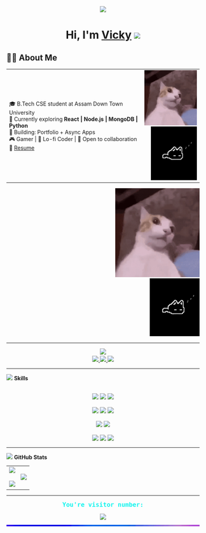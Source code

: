 <!-- TYPING INTRO -->
<p align="center">
  <img src="https://readme-typing-svg.demolab.com?font=Fira+Code&weight=700&size=22&duration=4200&pause=1200&color=15F4EE&center=true&vCenter=true&width=700&lines=%24+echo+'Hey%2C+I%27m+Vicky+aka+Cactus';console.log('Code+%26+Chill');if+(darkMode)+%7B+devPower+*=%E2%88%9E%3B+%7D;while+(alive)+%7B+hack()%3B+game()%3B+%7D;assert(bestFriend+===+debugger)%3B" />
</p>

<!-- NAME SECTION -->
<h1 align="center">
  Hi, I'm <a href="https://github.com/Caktusuki">Vicky</a>
  <img src="https://media.giphy.com/media/hvRJCLFzcasrR4ia7z/giphy.gif" width="30" />
</h1>


## 👨‍💻 About Me

<table>
  <tr>
    <!-- Left side (About text) -->
    <td width="70%" align="left">

🎓 B.Tech CSE student at Assam Down Town University  
🌱 Currently exploring **React | Node.js | MongoDB | Python**  
🔭 Building: Portfolio + Async Apps  
🎮 Gamer | 🎵 Lo-fi Coder | 🤝 Open to collaboration  
📄 [Resume](https://github.com/Caktusuki/Caktusuki/blob/main/Resume%202024.pdf)  
 </td>
<!-- Right side (Funny cat GIF) -->
    <td width="30%" align="right">
      <img src="https://github.com/Caktusuki/Caktusuki/blob/main/assets/funny-cats-funny.gif?raw=true" width="200" alt="Funny Cat GIF" />
      <br />
      <img src="https://github.com/Caktusuki/Caktusuki/blob/main/assets/sleepingcat.jpg?raw=true" width="120" alt="Sleeping Cat" />
    </td>
  </tr>
</table>


  <!-- Right side (Funny cat GIF + Sleeping cat below if needed) -->
  <div style="flex-shrink: 0; margin-left: 20px; text-align: right;">
    <img src="https://github.com/Caktusuki/Caktusuki/blob/main/assets/funny-cats-funny.gif?raw=true" width="220" alt="Funny Cat GIF" />
    <br />
    <img src="https://github.com/Caktusuki/Caktusuki/blob/main/assets/sleepingcat.jpg?raw=true" width="130" alt="Sleeping Cat" />
  </div>

</div>


---

<!-- PROFILE TROPHIES -->
<div align="center">
  <img src="https://github-profile-trophy.vercel.app/?username=Caktusuki&theme=dark_lover&row=1&column=7&margin-h=15&margin-w=5&no-bg=true" width="84%" />
</div>

<!-- SOCIAL LINKS -->
<div align="center">
  <a href="mailto:vikyrajdekawork@gmail.com">
    <img src="https://img.shields.io/badge/Gmail-111111?style=for-the-badge&logo=gmail&logoColor=red" />
  </a>
  <a href="https://www.linkedin.com/in/vikyraj-deka">
    <img src="https://img.shields.io/badge/LinkedIn-111111?style=for-the-badge&logo=linkedin&logoColor=white" />
  </a>
  <a href="https://github.com/Caktusuki">
    <img src="https://img.shields.io/badge/GitHub-111111?style=for-the-badge&logo=github&logoColor=white" />
  </a>
</div>

---

<!-- SKILLS -->
<img src="https://media2.giphy.com/media/QssGEmpkyEOhBCb7e1/giphy.gif" width="30" /> **Skills**  
<div align="center">
  <br>
  <!-- Languages -->
  <img src="https://img.shields.io/badge/java-%23ED8B00.svg?style=for-the-badge&logo=openjdk&logoColor=white" />
  <img src="https://img.shields.io/badge/c++-%2300599C.svg?style=for-the-badge&logo=c%2B%2B&logoColor=white" />
  <img src="https://img.shields.io/badge/python-3670A0?style=for-the-badge&logo=python&logoColor=ffdd54" />
  <br><br>
  <!-- Frontend -->
  <img src="https://img.shields.io/badge/html5-%23E34F26.svg?style=for-the-badge&logo=html5&logoColor=white" />
  <img src="https://img.shields.io/badge/css3-%231572B6.svg?style=for-the-badge&logo=css3&logoColor=white" />
  <img src="https://img.shields.io/badge/react-%2320232a.svg?style=for-the-badge&logo=react&logoColor=%2361DAFB" />
  <br><br>
  <!-- Backend -->
  <img src="https://img.shields.io/badge/node.js-6DA55F?style=for-the-badge&logo=node.js&logoColor=white" />
  <img src="https://img.shields.io/badge/express.js-%23404d59.svg?style=for-the-badge&logo=express&logoColor=white" />
  <br><br>
  <!-- Tools -->
  <img src="https://img.shields.io/badge/GIT-E44C30?style=for-the-badge&logo=git&logoColor=white" />
  <img src="https://img.shields.io/badge/VSCode-007ACC?style=for-the-badge&logo=visual-studio-code&logoColor=white" />
  <img src="https://img.shields.io/badge/Postman-FF6C37?style=for-the-badge&logo=postman&logoColor=white" />
</div>

---

<!-- GITHUB STATS -->
<img src="https://media.giphy.com/media/iY8CRBdQXODJSCERIr/giphy.gif" width="35" /> **GitHub Stats**  
<table align="center">
  <tr>
    <td width="50%" align="center">
      <img src="https://github-readme-stats.vercel.app/api?username=Caktusuki&theme=nightowl&show_icons=true&count_private=true" />
      <br><br>
      <img src="https://github-readme-streak-stats.herokuapp.com/?user=Caktusuki&theme=nightowl&hide_border=false" />
    </td>
    <td width="50%" align="center">
      <img src="https://github-readme-stats.anuraghazra1.vercel.app/api/top-langs/?username=Caktusuki&theme=nightowl&hide_border=false&langs_count=10"/>
    </td>
  </tr>
</table>

---

<!-- VISITOR COUNTER -->
<p align="center">
  <b style="font-family: 'Fira Code', monospace; font-size: 16px; color: #15f4ee;">
    You're visitor number:
  </b>
</p>
<div align="center">
  <img src="https://komarev.com/ghpvc/?username=Caktusuki" />
</div>

<!-- NEON BOTTOM LINE -->
<img src="https://github.com/AnderMendoza/AnderMendoza/raw/main/assets/line-neon.gif" width="100%" />
